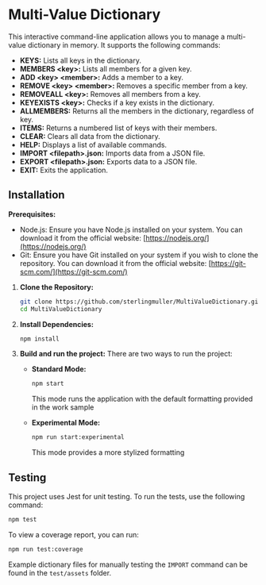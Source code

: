 # Multi-Value Dictionary

This interactive command-line application allows you to manage a multi-value dictionary in memory. It supports the following commands:

- **KEYS:** Lists all keys in the dictionary.
- **MEMBERS &lt;key>:** Lists all members for a given key.
- **ADD &lt;key> &lt;member>:** Adds a member to a key.
- **REMOVE &lt;key> &lt;member>:** Removes a specific member from a key.
- **REMOVEALL &lt;key>:** Removes all members from a key.
- **KEYEXISTS &lt;key>:** Checks if a key exists in the dictionary.
- **ALLMEMBERS:** Returns all the members in the dictionary, regardless of key.
- **ITEMS:** Returns a numbered list of keys with their members.
- **CLEAR:** Clears all data from the dictionary.
- **HELP:** Displays a list of available commands.
- **IMPORT &lt;filepath>.json:** Imports data from a JSON file.
- **EXPORT &lt;filepath>.json:** Exports data to a JSON file.
- **EXIT:** Exits the application.

## Installation

**Prerequisites:**

   - Node.js: Ensure you have Node.js installed on your system. You can download it from the official website: [https://nodejs.org/](https://nodejs.org/)
   - Git: Ensure you have Git installed on your system if you wish to clone the repository. You can download it from the official website: [https://git-scm.com/](https://git-scm.com/)

1. **Clone the Repository:**

   ```bash
   git clone https://github.com/sterlingmuller/MultiValueDictionary.git
   cd MultiValueDictionary
   ```

2. **Install Dependencies:**
      ```bash
      npm install
   ```

3. **Build and run the project:**
   There are two ways to run the project:

   - **Standard Mode:**
     ```bash
     npm start
     ```
     This mode runs the application with the default formatting provided in the work sample

   - **Experimental Mode:**
     ```bash
     npm run start:experimental
     ```
     This mode provides a more stylized formatting

## Testing

This project uses Jest for unit testing. To run the tests, use the following command:

```bash
npm test
```

To view a coverage report, you can run:

```bash
npm run test:coverage
```

Example dictionary files for manually testing the `IMPORT` command can be found in the `test/assets` folder.
